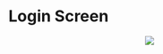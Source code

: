 # Login Screen

<p align="center">
    <img align="center" src="https://github.com/HeaTTheatR/KivyMD-data/raw/master/gallery/login-screen-3.gif"/>
</p>